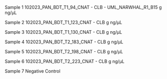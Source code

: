 Sample 1
102023_PAN_BDT_T1_94_CNAT - CLB - UML_NARWHAL_R1_B15
g
ng/μL

Sample 2
102023_PAN_BDT_T1_123_CNAT - CLB
g
ng/μL

Sample 3
102023_PAN_BDT_T1_130_CNAT - CLB
g
ng/μL

Sample 4
102023_PAN_BDT_T2_183_CNAT - CLB
g
ng/μL

Sample 5
102023_PAN_BDT_T2_198_CNAT - CLB
g
ng/μL

Sample 6
102023_PAN_BDT_T2_223_CNAT - CLB
g
ng/μL

Sample 7
Negative Control